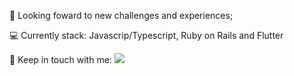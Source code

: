 🚀   Looking foward to new challenges and experiences;	

💻   Currently stack: Javascrip/Typescript, Ruby on Rails and Flutter

📧 	 Keep in touch with me:  <span><a href='www.linkedin.com/in/pedro-hc-meireles' target='_blank'><img src='https://img.shields.io/badge/LinkedIn-0077B5?style=for-the-badge&logo=linkedin&logoColor=white' target='_blank'></a>
  
